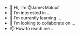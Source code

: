 - 👋 Hi, I’m @JamezMalupit
- 👀 I’m interested in ...
- 🌱 I’m currently learning ...
- 💞️ I’m looking to collaborate on ...
- 📫 How to reach me ...

<!---
JamezMalupit/JamezMalupit is a ✨ special ✨ repository because its `README.md` (this file) appears on your GitHub profile.
You can click the Preview link to take a look at your changes.
--->
